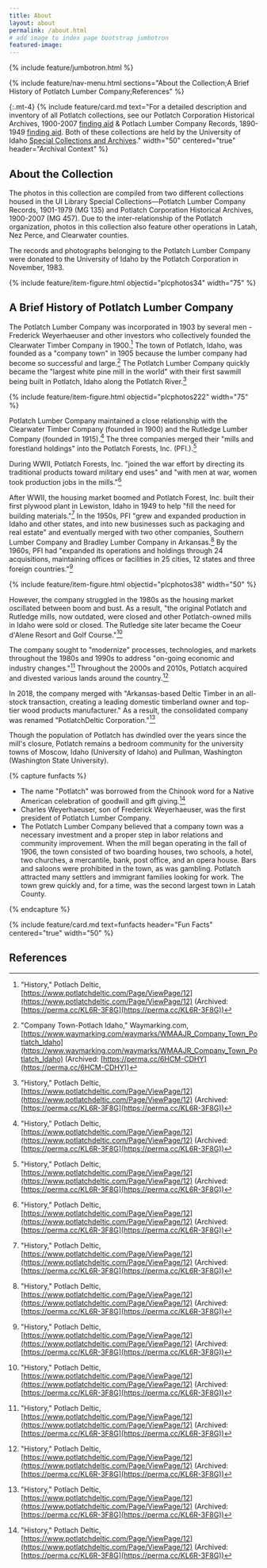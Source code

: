 ```yaml
---
title: About
layout: about
permalink: /about.html
# add image to index page bootstrap jumbotron
featured-image: 
---
```


{% include feature/jumbotron.html %} 

{% include feature/nav-menu.html sections="About the Collection;A Brief History of Potlatch Lumber Company;References" %} 

{:.mt-4}
{% include feature/card.md text="For a detailed description and inventory of all Potlatch collections, see our Potlatch Corporation Historical Archives, 1900-2007 [finding aid](https://archiveswest.orbiscascade.org/ark:80444/xv40829?q=Potlatch%20Corporation%20Historical%20Archives) & Potlach Lumber Company Records, 1890-1949 [finding aid](https://archiveswest.orbiscascade.org/ark:80444/xv33863?q=Potlatch%20Lumber%20CompanyPhysical). Both of these collections are held by the University of Idaho [Special Collections and Archives](https://www.lib.uidaho.edu/special-collections/)." width="50" centered="true" header="Archival Context" %}

## About the Collection

The photos in this collection are compiled from two different collections housed in the UI Library Special Collections—Potlatch Lumber Company Records, 1901-1979 (MG 135) and Potlatch Corporation Historical Archives, 1900-2007 (MG 457). Due to the inter-relationship of the Potlatch organization, photos in this collection also feature other operations in Latah, Nez Perce, and Clearwater counties.

The records and photographs belonging to the Potlatch Lumber Company were donated to the University of Idaho by the Potlatch Corporation in November, 1983.

{% include feature/item-figure.html objectid="plcphotos34" width="75" %}

## A Brief History of Potlatch Lumber Company

The Potlatch Lumber Company was incorporated in 1903 by several men - Frederick Weyerhaeuser and other investors who collectively founded the Clearwater Timber Company in 1900.[^1] The town of Potlatch, Idaho, was founded as a "company town" in 1905 because the lumber company had become so successful and large.[^2] The Potlatch Lumber Company quickly became the "largest white pine mill in the world" with their first sawmill being built in Potlatch, Idaho along the Potlatch River.[^1] 

{% include feature/item-figure.html objectid="plcphotos222" width="75" %}

Potlatch Lumber Company maintained a close relationship with the Clearwater Timber Company (founded in 1900) and the Rutledge Lumber Company (founded in 1915).[^1] The three companies merged their "mills and forestland holdings" into the Potlatch Forests, Inc. (PFI.).[^1]

During WWII, Potlatch Forests, Inc. "joined the war effort by directing its traditional products toward military end uses" and "with men at war, women took production jobs in the mills."[^1]

After WWII, the housing market boomed and Potlatch Forest, Inc. built their first plywood plant in Lewiston, Idaho in 1949 to help "fill the need for building materials."[^1] In the 1950s, PFI "grew and expanded production in Idaho and other states, and into new businesses such as packaging and real estate" and eventually merged with two other companies, Southern Lumber Company and Bradley Lumber Company in Arkansas.[^1] By the 1960s, PFI had "expanded its operations and holdings through 24 acquisitions, maintaining offices or facilities in 25 cities, 12 states and three foreign countries."[^1]

{% include feature/item-figure.html objectid="plcphotos38" width="50" %}

However, the company struggled in the 1980s as the housing market oscillated between boom and bust. As a result, "the original Potlatch and Rutledge mills, now outdated, were closed and other Potlatch-owned mills in Idaho were sold or closed. The Rutledge site later became the Coeur d'Alene Resort and Golf Course."[^1] 

The company sought to "modernize" processes, technologies, and markets throughout the 1980s and 1990s to address "on-going economic and industry changes."[^1] Throughout the 2000s and 2010s, Potlatch acquired and divested various lands around the country.[^1]

In 2018, the company merged with "Arkansas-based Deltic Timber in an all-stock transaction, creating a leading domestic timberland owner and top-tier wood products manufacturer." As a result, the consolidated company was renamed "PotlatchDeltic Corporation."[^1]

Though the population of Potlatch has dwindled over the years since the mill's closure, Potlatch remains a bedroom community for the university towns of Moscow, Idaho (University of Idaho) and Pullman, Washington (Washington State University).

{% capture funfacts %}

- The name "Potlatch" was borrowed from the Chinook word for a Native American celebration of goodwill and gift giving.[^1]
- Charles Weyerhaeuser, son of Frederick Weyerhaeuser, was the first president of Potlatch Lumber Company.
- The Potlatch Lumber Company believed that a company town was a necessary investment and a proper step in labor relations and community improvement. When the mill began operating in the fall of 1906, the town consisted of two boarding houses, two schools, a hotel, two churches, a mercantile, bank, post office, and an opera house. Bars and saloons were prohibited in the town, as was gambling. Potlatch attracted many settlers and immigrant families looking for work. The town grew quickly and, for a time, was the second largest town in Latah County.

{% endcapture %}

{% include feature/card.md text=funfacts header="Fun Facts" centered="true" width="50" %}

## References

[^1]: "History," Potlach Deltic, [https://www.potlatchdeltic.com/Page/ViewPage/12](https://www.potlatchdeltic.com/Page/ViewPage/12) (Archived: [https://perma.cc/KL6R-3F8G](https://perma.cc/KL6R-3F8G))
[^2]: "Company Town-Potlach Idaho," Waymarking.com, [https://www.waymarking.com/waymarks/WMAAJR_Company_Town_Potlatch_Idaho](https://www.waymarking.com/waymarks/WMAAJR_Company_Town_Potlatch_Idaho) (Archived: [https://perma.cc/6HCM-CDHY](https://perma.cc/6HCM-CDHY))


